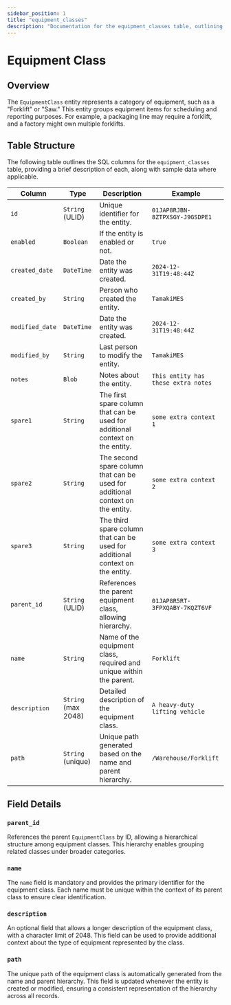 ```yaml
---
sidebar_position: 1
title: "equipment_classes"
description: "Documentation for the equipment_classes table, outlining its columns and structure."
---
```


# Equipment Class

## Overview

The `EquipmentClass` entity represents a category of equipment, such as a "Forklift" or "Saw." This entity groups
equipment items for scheduling and reporting purposes. For example, a packaging line may require a forklift, and a
factory might own multiple forklifts.

## Table Structure

The following table outlines the SQL columns for the `equipment_classes` table, providing a brief description of each,
along with sample data where applicable.

| Column          | Type                | Description                                                                    | Example                             |
| --------------- | ------------------- | ------------------------------------------------------------------------------ | ----------------------------------- |
| `id`            | `String` (ULID)     | Unique identifier for the entity.                                              | `01JAP8RJBN-8ZTPXSGY-J9GSDPE1`      |
| `enabled`       | `Boolean`           | If the entity is enabled or not.                                               | `true`                              |
| `created_date`  | `DateTime`          | Date the entity was created.                                                   | `2024-12-31T19:48:44Z`              |
| `created_by`    | `String`            | Person who created the entity.                                                 | `TamakiMES`                         |
| `modified_date` | `DateTime`          | Date the entity was created.                                                   | `2024-12-31T19:48:44Z`              |
| `modified_by`   | `String`            | Last person to modify the entity.                                              | `TamakiMES`                         |
| `notes`         | `Blob`              | Notes about the entity.                                                        | `This entity has these extra notes` |
| `spare1`        | `String`            | The first spare column that can be used for additional context on the entity.  | `some extra context 1`              |
| `spare2`        | `String`            | The second spare column that can be used for additional context on the entity. | `some extra context 2`              |
| `spare3`        | `String`            | The third spare column that can be used for additional context on the entity.  | `some extra context 3`              |
| `parent_id`     | `String` (ULID)     | References the parent equipment class, allowing hierarchy.                     | `01JAP8R5RT-3FPXQABY-7KQZT6VF`      |
| `name`          | `String`            | Name of the equipment class, required and unique within the parent.            | `Forklift`                          |
| `description`   | `String` (max 2048) | Detailed description of the equipment class.                                   | `A heavy-duty lifting vehicle`      |
| `path`          | `String` (unique)   | Unique path generated based on the name and parent hierarchy.                  | `/Warehouse/Forklift`               |

## Field Details

### `parent_id`

References the parent `EquipmentClass` by ID, allowing a hierarchical structure among equipment classes. This hierarchy
enables grouping related classes under broader categories.

### `name`

The `name` field is mandatory and provides the primary identifier for the equipment class. Each name must be unique
within the context of its parent class to ensure clear identification.

### `description`

An optional field that allows a longer description of the equipment class, with a character limit of 2048. This field
can be used to provide additional context about the type of equipment represented by the class.

### `path`

The unique `path` of the equipment class is automatically generated from the name and parent hierarchy. This field is
updated whenever the entity is created or modified, ensuring a consistent representation of the hierarchy across all
records.

